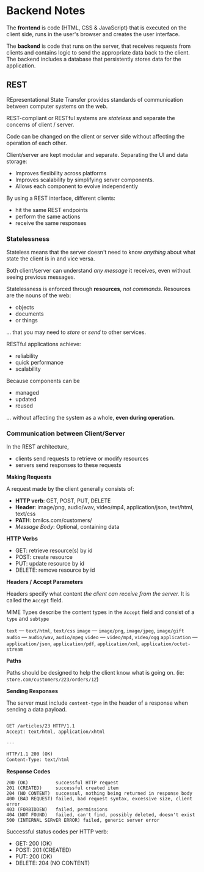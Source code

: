 # Backend Notes

The **frontend** is code (HTML, CSS & JavaScript) that is executed on the client side, runs in the user's browser and creates the user interface.

The **backend** is code that runs on the server, that receives requests from clients and contains logic to send the appropriate data back to the client. The backend includes a database that persistently stores data for the application.

## REST

REpresentational State Transfer provides standards of communication between computer systems on the web.

REST-compliant or RESTful systems are _stateless_ and separate the concerns of client / server.

Code can be changed on the client or server side without affecting the operation of each other.

Client/server are kept modular and separate. Separating the UI and data storage:

- Improves flexibility across platforms
- Improves scalability by simplifying server components.
- Allows each component to evolve independently

By using a REST interface, different clients:

- hit the same REST endpoints
- perform the same actions
- receive the same responses

### Statelessness

Stateless means that the server doesn't need to know _anything_ about what state the client is in and vice versa.

Both client/server can understand _any message_ it receives, even without seeing previous messages.

Statelessness is enforced through **resources**, _not commands_. Resources are the nouns of the web:

- objects
- documents
- or things

... that you may need to _store_ or _send_ to other services.

RESTful applications achieve:

- reliability
- quick performance
- scalability

Because components can be

- managed
- updated
- reused

... without affecting the system as a whole, **even during operation.**

### Communication between Client/Server

In the REST architecture,

- clients send requests to retrieve or modify resources
- servers send responses to these requests

**Making Requests**

A request made by the client generally consists of:

- **HTTP verb**: GET, POST, PUT, DELETE
- **Header**: image/png, audio/wav, video/mp4, application/json, text/html, text/css
- **PATH**: bmilcs.com/customers/
- _Message Body_: Optional, containing data

**HTTP Verbs**

- GET: retrieve resource(s) by id
- POST: create resource
- PUT: update resource by id
- DELETE: remove resource by id

**Headers / Accept Parameters**

Headers specify what content _the client can receive from the server._ It is called the `Accept` field.

MIME Types describe the content types in the `Accept` field and consist of a `type` and `subtype`

`text` — `text/html`, `text/css`
`image` — `image/png`, `image/jpeg`, `image/gift`
`audio` — `audio/wav`, `audio/mpeg`
`video` — `video/mp4`, `video/ogg`
`application` — `application/json`, `application/pdf`, `application/xml`, `application/octet-stream`

**Paths**

Paths should be designed to help the client know what is going on. (ie: `store.com/customers/223/orders/12`)

**Sending Responses**

The server must include `content-type` in the header of a response when sending a data payload.

```REST

GET /articles/23 HTTP/1.1
Accept: text/html, application/xhtml

---

HTTP/1.1 200 (OK)
Content-Type: text/html

```

**Response Codes**

```
200 (OK)          successful HTTP request
201 (CREATED)     successful created item
204 (NO CONTENT)  successul, nothing being returned in response body
400 (BAD REQUEST) failed, bad request syntax, excessive size, client error
403 (FORBIDDEN)   failed, permissions
404 (NOT FOUND)   failed, can't find, possibly deleted, doesn't exist
500 (INTERNAL SERvER ERROR) failed, generic server error
```

Successful status codes per HTTP verb:

- GET: 200 (OK)
- POST: 201 (CREATED)
- PUT: 200 (OK)
- DELETE: 204 (NO CONTENT)
